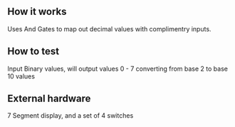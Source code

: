 <!---

This file is used to generate your project datasheet. Please fill in the information below and delete any unused
sections.

You can also include images in this folder and reference them in the markdown. Each image must be less than
512 kb in size, and the combined size of all images must be less than 1 MB.
-->

## How it works

Uses And Gates to map out decimal values with complimentry inputs.

## How to test

Input Binary values, will output values 0 - 7 converting from base 2 to base 10 values

## External hardware

7 Segment display, and a set of 4 switches
